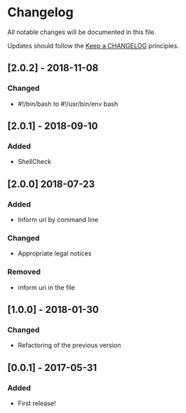 # Changelog

All notable changes will be documented in this file.

Updates should follow the [Keep a CHANGELOG](http://keepachangelog.com/) principles.

## [2.0.2] - 2018-11-08

### Changed

- #!/bin/bash to #!/usr/bin/env bash

## [2.0.1] - 2018-09-10

### Added

- ShellCheck

## [2.0.0] 2018-07-23

### Added

- Inform uri by command line

### Changed

- Appropriate legal notices

### Removed

- inform uri in the file

## [1.0.0] - 2018-01-30

### Changed

- Refactoring of the previous version

## [0.0.1] - 2017-05-31

### Added

- First release!
